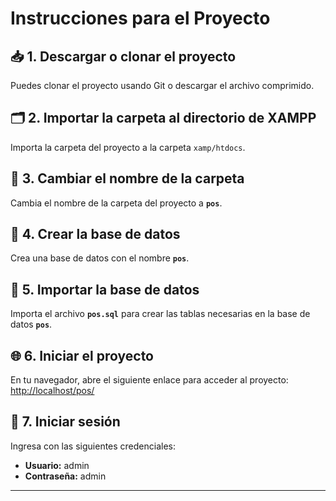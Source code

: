 # Instrucciones para el Proyecto

## 📥 1. Descargar o clonar el proyecto
Puedes clonar el proyecto usando Git o descargar el archivo comprimido.

## 🗂️ 2. Importar la carpeta al directorio de XAMPP
Importa la carpeta del proyecto a la carpeta `xamp/htdocs`.

## 📝 3. Cambiar el nombre de la carpeta
Cambia el nombre de la carpeta del proyecto a **`pos`**.

## 💾 4. Crear la base de datos
Crea una base de datos con el nombre **`pos`**.

## 📂 5. Importar la base de datos
Importa el archivo **`pos.sql`** para crear las tablas necesarias en la base de datos **`pos`**.

## 🌐 6. Iniciar el proyecto
En tu navegador, abre el siguiente enlace para acceder al proyecto:
[http://localhost/pos/](http://localhost/pos/)

## 🔑 7. Iniciar sesión
Ingresa con las siguientes credenciales:
- **Usuario:** admin
- **Contraseña:** admin

---

